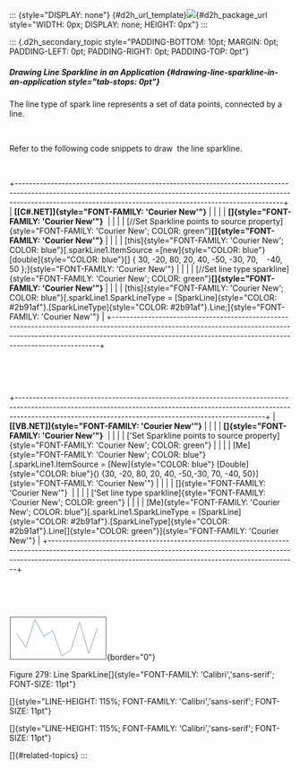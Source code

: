 ::: {style="DISPLAY: none"}
[](ms-xhelp:///?Id=d2h_url_template){#d2h_url_template}![](!package_url!){#d2h_package_url style="WIDTH: 0px; DISPLAY: none; HEIGHT: 0px"}
:::

::: {.d2h_secondary_topic style="PADDING-BOTTOM: 10pt; MARGIN: 0pt; PADDING-LEFT: 0pt; PADDING-RIGHT: 0pt; PADDING-TOP: 0pt"}
##### Drawing Line Sparkline in an Application {#drawing-line-sparkline-in-an-application style="tab-stops: 0pt"}

The line type of spark line represents a set of data points, connected by a line.

 

Refer to the following code snippets to draw  the line sparkline.

 

+--------------------------------------------------------------------------------------------------------------------------------------------------------------------------------------------------------------------------------------+
| **[\[C#.NET\]]{style="FONT-FAMILY: 'Courier New'"}**                                                                                                                                                                                 |
|                                                                                                                                                                                                                                      |
| **[]{style="FONT-FAMILY: 'Courier New'"}**                                                                                                                                                                                           |
|                                                                                                                                                                                                                                      |
| [//Set Sparkline points to source property]{style="FONT-FAMILY: 'Courier New'; COLOR: green"}**[]{style="FONT-FAMILY: 'Courier New'"}**                                                                                              |
|                                                                                                                                                                                                                                      |
| [this]{style="FONT-FAMILY: 'Courier New'; COLOR: blue"}[.sparkLine1.ItemSource =[new]{style="COLOR: blue"} [double]{style="COLOR: blue"}\[\] { 30, -20, 80, 20, 40, -50, -30, 70,    -40, 50 };]{style="FONT-FAMILY: 'Courier New'"} |
|                                                                                                                                                                                                                                      |
| [//Set line type sparkline]{style="FONT-FAMILY: 'Courier New'; COLOR: green"}**[]{style="FONT-FAMILY: 'Courier New'"}**                                                                                                              |
|                                                                                                                                                                                                                                      |
| [this]{style="FONT-FAMILY: 'Courier New'; COLOR: blue"}[.sparkLine1.SparkLineType = [SparkLine]{style="COLOR: #2b91af"}.[SparkLineType]{style="COLOR: #2b91af"}.Line;]{style="FONT-FAMILY: 'Courier New'"}                           |
+--------------------------------------------------------------------------------------------------------------------------------------------------------------------------------------------------------------------------------------+

 

 

+---------------------------------------------------------------------------------------------------------------------------------------------------------------------------------------------------------------------------------+
| **[\[VB.NET\]]{style="FONT-FAMILY: 'Courier New'"}**                                                                                                                                                                            |
|                                                                                                                                                                                                                                 |
| **[]{style="FONT-FAMILY: 'Courier New'"}**                                                                                                                                                                                      |
|                                                                                                                                                                                                                                 |
| [\'Set Sparkline points to source property]{style="FONT-FAMILY: 'Courier New'; COLOR: green"}                                                                                                                                   |
|                                                                                                                                                                                                                                 |
| [Me]{style="FONT-FAMILY: 'Courier New'; COLOR: blue"}[.sparkLine1.ItemSource = [New]{style="COLOR: blue"} [Double]{style="COLOR: blue"}() {30, -20, 80, 20, 40, -50,-30, 70, -40, 50}]{style="FONT-FAMILY: 'Courier New'"}      |
|                                                                                                                                                                                                                                 |
| []{style="FONT-FAMILY: 'Courier New'"}                                                                                                                                                                                          |
|                                                                                                                                                                                                                                 |
| [\'Set line type sparkline]{style="FONT-FAMILY: 'Courier New'; COLOR: green"}                                                                                                                                                   |
|                                                                                                                                                                                                                                 |
| [Me]{style="FONT-FAMILY: 'Courier New'; COLOR: blue"}[.sparkLine1.SparkLineType = [SparkLine]{style="COLOR: #2b91af"}.[SparkLineType]{style="COLOR: #2b91af"}.Line[]{style="COLOR: green"}]{style="FONT-FAMILY: 'Courier New'"} |
+---------------------------------------------------------------------------------------------------------------------------------------------------------------------------------------------------------------------------------+

 

 

![](ImagesExt/image81_291.png){border="0"}

Figure 279: Line SparkLine[]{style="FONT-FAMILY: 'Calibri','sans-serif'; FONT-SIZE: 11pt"}

[]{style="LINE-HEIGHT: 115%; FONT-FAMILY: 'Calibri','sans-serif'; FONT-SIZE: 11pt"} 

[]{style="LINE-HEIGHT: 115%; FONT-FAMILY: 'Calibri','sans-serif'; FONT-SIZE: 11pt"} 

[]{#related-topics}
:::
